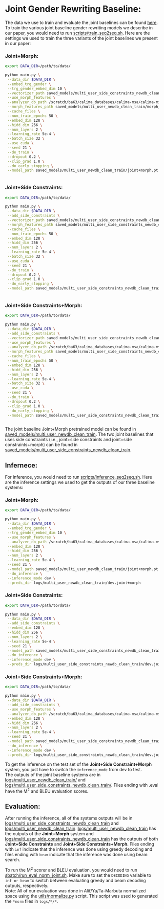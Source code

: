 # Joint Gender Rewriting Baseline:


The data we use to train and evaluate the joint baselines can be found [here](https://github.com/balhafni/gender-rewriting/tree/master/data/rewrite/apgc-v2.0/joint). 
To train the various joint baseline gender rewriting models we describe in our paper, you would need to run [scripts/train_seq2seq.sh](scripts/train_seq2seq.sh). Here are the settings we used to train the three variants of the joint baselines we present in our paper: <br/>

### Joint+Morph:

```bash
export DATA_DIR=/path/to/data/

python main.py \
 --data_dir $DATA_DIR \
 --embed_trg_gender \
 --trg_gender_embed_dim 10 \
 --vectorizer_path saved_models/multi_user_side_constraints_newdb_clean_train/vectorizer.json \
 --use_morph_features \
 --analyzer_db_path /scratch/ba63/calima_databases/calima-msa/calima-msa-s31_0.4.2.utf8.db.copy-mod \
 --morph_features_path saved_models/multi_user_newdb_clean_train/morph_features_top_1_analyses.json \
 --cache_files \
 --num_train_epochs 50 \
 --embed_dim 128 \
 --hidd_dim 256 \
 --num_layers 2 \
 --learning_rate 5e-4 \
 --batch_size 32 \
 --use_cuda \
 --seed 21 \
 --do_train \
 --dropout 0.2 \
 --clip_grad 1.0 \
 --do_early_stopping \
 --model_path saved_models/multi_user_newdb_clean_train/joint+morph.pt
 
```

### Joint+Side Constraints:

```bash
export DATA_DIR=/path/to/data/

python main.py \
 --data_dir $DATA_DIR \
 --add_side_constraints \
 --vectorizer_path saved_models/multi_user_side_constraints_newdb_clean_train/vectorizer.json \
 --morph_features_path saved_models/multi_user_side_constraints_newdb_clean_train/morph_features_top_1_analyses.json \
 --cache_files \
 --num_train_epochs 50 \
 --embed_dim 128 \
 --hidd_dim 256 \
 --num_layers 2 \
 --learning_rate 5e-4 \
 --batch_size 32 \
 --use_cuda \
 --seed 21 \
 --do_train \
 --dropout 0.2 \
 --clip_grad 1.0 \
 --do_early_stopping \
 --model_path saved_models/multi_user_side_constraints_newdb_clean_train/joint.pt
 
```


### Joint+Side Constraints+Morph:

```bash
export DATA_DIR=/path/to/data/

python main.py \
 --data_dir $DATA_DIR \
 --add_side_constraints \
 --vectorizer_path saved_models/multi_user_side_constraints_newdb_clean_train/vectorizer.json \
 --use_morph_features \
 --analyzer_db_path /scratch/ba63/calima_databases/calima-msa/calima-msa-s31_0.4.2.utf8.db.copy-mod \
 --morph_features_path saved_models/multi_user_side_constraints_newdb_clean_train/morph_features_top_1_analyses.json \
 --cache_files \
 --num_train_epochs 50 \
 --embed_dim 128 \
 --hidd_dim 256 \
 --num_layers 2 \
 --learning_rate 5e-4 \
 --batch_size 32 \
 --use_cuda \
 --seed 21 \
 --do_train \
 --dropout 0.2 \
 --clip_grad 1.0 \
 --do_early_stopping \
 --model_path saved_models/multi_user_side_constraints_newdb_clean_train/joint+morph.pt
 
```

The joint baseline Joint+Morph pretrained model can be found in [saved_models/multi_user_newdb_clean_train](saved_models/multi_user_newdb_clean_train). The two joint baselines that uses side constraints (i.e., joint+side constraints and joint+side constraints+morph) can be found in  [saved_models/multi_user_side_constraints_newdb_clean_train](saved_models/multi_user_side_constraints_newdb_clean_train).

## Infernece:
For inference, you would need to run [scripts/inference_seq2seq.sh](scripts/inference_seq2seq.sh). Here are the inference settings we used to get the outputs of our three baseline systems:

### Joint+Morph:
```bash
export DATA_DIR=/path/to/data/

python main.py \
 --data_dir $DATA_DIR \
 --embed_trg_gender \
 --trg_gender_embed_dim 10 \
 --use_morph_features \
 --analyzer_db_path /scratch/ba63/calima_databases/calima-msa/calima-msa-s31_0.4.2.utf8.db.copy-mod \
 --embed_dim 128 \
 --hidd_dim 256 \
 --num_layers 2 \
 --learning_rate 5e-4 \
 --seed 21 \
 --model_path saved_models/multi_user_newdb_clean_train/joint+morph.pt \
 --do_inference \
 --inference_mode dev \
 --preds_dir logs/multi_user_newdb_clean_train/dev.joint+morph
 ```
 
 ### Joint+Side Constraints:
```bash
export DATA_DIR=/path/to/data/

python main.py \
 --data_dir $DATA_DIR \
 --add_side_constraints \
 --embed_dim 128 \
 --hidd_dim 256 \
 --num_layers 2 \
 --learning_rate 5e-4 \
 --seed 21 \
 --model_path saved_models/multi_user_side_constraints_newdb_clean_train/joint.pt \
 --do_inference \
 --inference_mode dev \
 --preds_dir logs/multi_user_side_constraints_newdb_clean_train/dev.joint
 ```
 
 
### Joint+Side Constraints+Morph:
```bash
export DATA_DIR=/path/to/data/

python main.py \
 --data_dir $DATA_DIR \
 --add_side_constraints \
 --use_morph_features \
 --analyzer_db_path /scratch/ba63/calima_databases/calima-msa/calima-msa-s31_0.4.2.utf8.db.copy-mod \
 --embed_dim 128 \
 --hidd_dim 256 \
 --num_layers 2 \
 --learning_rate 5e-4 \
 --seed 21 \
 --model_path saved_models/multi_user_side_constraints_newdb_clean_train/joint+morph.pt \
 --do_inference \
 --inference_mode dev \
 --preds_dir logs/multi_user_side_constraints_newdb_clean_train/dev.joint+morph
 ```
 
 To get the inference on the test set of the **Joint+Side Constraint+Morph** system, you just have to switch the `inference_mode` from dev to test.</br>
 The outputs of the joint baseline systems are in [logs/multi_user_newdb_clean_train/](logs/multi_user_newdb_clean_train/) and [logs/multi_user_side_constraints_newdb_clean_train/](logs/multi_user_side_constraints_newdb_clean_train/). Files ending with .eval have the M<sup>2</sup> and BLEU evaluation scores.
 
 ## Evaluation:
After running the inference, all of the systems outputs will be in [logs/multi_user_side_constraints_newdb_clean_train](logs/multi_user_side_constraints_newdb_clean_train) and [logs/multi_user_newdb_clean_train](logs/multi_user_newdb_clean_train). [logs/multi_user_newdb_clean_train](logs/multi_user_newdb_clean_train) has the outputs of the **Joint+Morph** system and [logs/multi_user_side_constraints_newdb_clean_train](logs/multi_user_side_constraints_newdb_clean_train) has the outputs of both **Joint+Side Constraints** and **Joint+Side Constraints+Morph**. Files ending with `inf` indicate that the inference was done using greedy decoding and files ending with `beam` indicate that the inference was done using beam search.</br>

To run the M<sup>2</sup> scorer and BLEU evaluation, you would need to run [sbatch/run_eval_norm_joint.sh](sbatch/run_eval_norm_joint.sh). Make sure to set the `DECODING` variable to `inf or beam` to switch between evaluating greedy and beam decoding outputs, respectively.</br>
Note: All of our evaluation was done in Alif/Ya/Ta-Marbuta normalized space using the [utils/normalize.py](utils/normalize.py) script. This script was used to generated the `*norm` files in `logs/*/*`.
